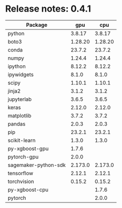 # Release notes: 0.4.1

Package | gpu| cpu
---|---|---
python|3.8.17|3.8.17
boto3|1.28.20|1.28.20
conda|23.7.2|23.7.2
numpy|1.24.4|1.24.4
ipython|8.12.2|8.12.2
ipywidgets|8.1.0|8.1.0
scipy|1.10.1|1.10.1
jinja2|3.1.2|3.1.2
jupyterlab|3.6.5|3.6.5
keras|2.12.0|2.12.0
matplotlib|3.7.2|3.7.2
pandas|2.0.3|2.0.3
pip|23.2.1|23.2.1
scikit-learn|1.3.0|1.3.0
py-xgboost-gpu|1.7.6| 
pytorch-gpu|2.0.0| 
sagemaker-python-sdk|2.173.0|2.173.0
tensorflow|2.12.1|2.12.1
torchvision|0.15.2|0.15.2
py-xgboost-cpu| |1.7.6
pytorch| |2.0.0
